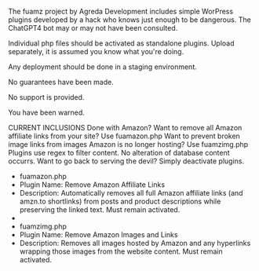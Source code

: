 The fuamz project by Agreda Development includes simple WorPress plugins developed by a hack who knows just enough to be dangerous. The ChatGPT4 bot may or may not have been consulted.

Individual php files should be activated as standalone plugins. Upload separately, it is assumed you know what you're doing. 

Any deployment should be done in a staging environment.

No guarantees have been made.

No support is provided.

You have been warned.

CURRENT INCLUSIONS
Done with Amazon? Want to remove all Amazon affiliate links from your site? Use fuamazon.php
Want to prevent broken image links from images Amazon is no longer hosting? Use fuamzimg.php
Plugins use regex to filter content. No alteration of database content occurrs.
Want to go back to serving the devil? Simply deactivate plugins.
* fuamazon.php
* Plugin Name: Remove Amazon Affiliate Links
* Description: Automatically removes all full Amazon affiliate links (and amzn.to shortlinks) from posts and product descriptions while preserving the linked text. Must remain activated.
*
* fuamzimg.php
* Plugin Name: Remove Amazon Images and Links
* Description: Removes all images hosted by Amazon and any hyperlinks wrapping those images from the website content. Must remain activated.
